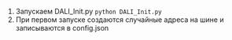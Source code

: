 1. Запускаем DALI_Init.py
   ``` python DALI_Init.py ```
2. При первом запуске создаются случайные адреса на шине и записываются в config.json
